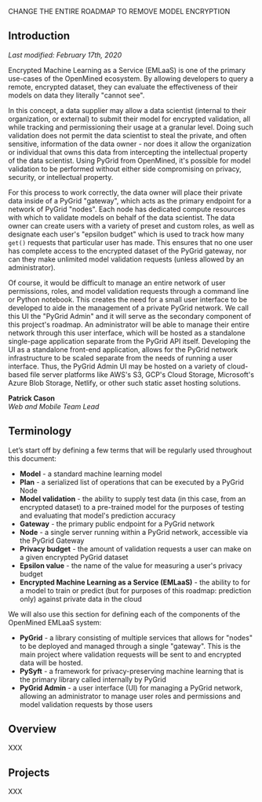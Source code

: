 CHANGE THE ENTIRE ROADMAP TO REMOVE MODEL ENCRYPTION

## Introduction

_Last modified: February 17th, 2020_

Encrypted Machine Learning as a Service (EMLaaS) is one of the primary use-cases of the OpenMined ecosystem. By allowing developers to query a remote, encrypted dataset, they can evaluate the effectiveness of their models on data they literally "cannot see".

In this concept, a data supplier may allow a data scientist (internal to their organization, or external) to submit their model for encrypted validation, all while tracking and permissioning their usage at a granular level. Doing such validation does not permit the data scientist to steal the private, and often sensitive, information of the data owner - nor does it allow the organization or individual that owns this data from intercepting the intellectual property of the data scientist. Using PyGrid from OpenMined, it's possible for model validation to be performed without either side compromising on privacy, security, or intellectual property.

For this process to work correctly, the data owner will place their private data inside of a PyGrid "gateway", which acts as the primary endpoint for a network of PyGrid "nodes". Each node has dedicated compute resources with which to validate models on behalf of the data scientist. The data owner can create users with a variety of preset and custom roles, as well as designate each user's "epsilon budget" which is used to track how many `get()` requests that particular user has made. This ensures that no one user has complete access to the encrypted dataset of the PyGrid gateway, nor can they make unlimited model validation requests (unless allowed by an administrator).

Of course, it would be difficult to manage an entire network of user permissions, roles, and model validation requests through a command line or Python notebook. This creates the need for a small user interface to be developed to aide in the management of a private PyGrid network. We call this UI the "PyGrid Admin" and it will serve as the secondary component of this project's roadmap. An administrator will be able to manage their entire network through this user interface, which will be hosted as a standalone single-page application separate from the PyGrid API itself. Developing the UI as a standalone front-end application, allows for the PyGrid network infrastructure to be scaled separate from the needs of running a user interface. Thus, the PyGrid Admin UI may be hosted on a variety of cloud-based file server platforms like AWS's S3, GCP's Cloud Storage, Microsoft's Azure Blob Storage, Netlify, or other such static asset hosting solutions.

**Patrick Cason<br />**
_Web and Mobile Team Lead_

## Terminology

Let’s start off by defining a few terms that will be regularly used throughout this document:

- **Model** - a standard machine learning model
- **Plan** - a serialized list of operations that can be executed by a PyGrid Node
- **Model validation** - the ability to supply test data (in this case, from an encrypted dataset) to a pre-trained model for the purposes of testing and evaluating that model's prediction accuracy
- **Gateway** - the primary public endpoint for a PyGrid network
- **Node** - a single server running within a PyGrid network, accessible via the PyGrid Gateway
- **Privacy budget** - the amount of validation requests a user can make on a given encrypted PyGrid dataset
- **Epsilon value** - the name of the value for measuring a user's privacy budget
- **Encrypted Machine Learning as a Service (EMLaaS)** - the ability to for a model to train or predict (but for purposes of this roadmap: prediction only) against private data in the cloud

We will also use this section for defining each of the components of the OpenMined EMLaaS system:

- **PyGrid** - a library consisting of multiple services that allows for "nodes" to be deployed and managed through a single "gateway". This is the main project where validation requests will be sent to and encrypted data will be hosted.
- **PySyft** - a framework for privacy-preserving machine learning that is the primary library called internally by PyGrid
- **PyGrid Admin** - a user interface (UI) for managing a PyGrid network, allowing an administrator to manage user roles and permissions and model validation requests by those users

## Overview

XXX

## Projects

XXX
